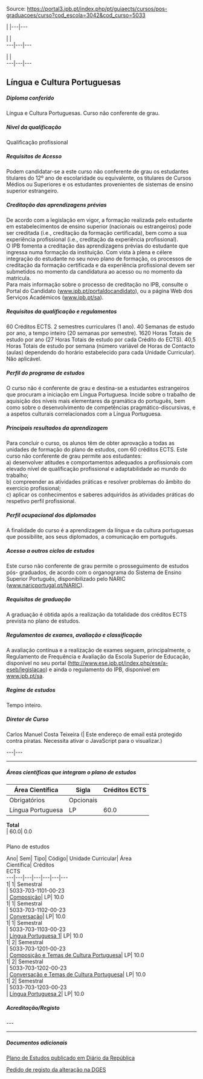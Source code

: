 Source: https://portal3.ipb.pt/index.php/pt/guiaects/cursos/pos-graduacoes/curso?cod_escola=3042&cod_curso=5033

| |---|---  
  
| |   
---|---|---  
  
| |   
---|---|---  
  
  

## Língua e Cultura Portuguesas

  

##### Diploma conferido

Língua e Cultura Portuguesas. Curso não conferente de grau.  
  

##### Nível da qualificação

Qualificação profissional  
  

##### Requisitos de Acesso

Podem candidatar-se a este curso não conferente de grau os estudantes
titulares do 12º ano de escolaridade ou equivalente, os titulares de Cursos
Médios ou Superiores e os estudantes provenientes de sistemas de ensino
superior estrangeiro.  
  

##### Creditação das aprendizagens prévias

De acordo com a legislação em vigor, a formação realizada pelo estudante em
estabelecimentos de ensino superior (nacionais ou estrangeiros) pode ser
creditada (i.e., creditação da formação certificada), bem como a sua
experiência profissional (i.e., creditação da experiência profissional).  
O IPB fomenta a creditação das aprendizagens prévias do estudante que ingressa
numa formação da instituição. Com vista à plena e célere integração do
estudante no seu novo plano de formação, os processos de creditação da
formação certificada e da experiência profissional devem ser submetidos no
momento da candidatura ao acesso ou no momento da matrícula.  
Para mais informação sobre o processo de creditação no IPB, consulte o Portal
do Candidato (www.ipb.pt/portaldocandidato), ou a página Web dos Serviços
Académicos (www.ipb.pt/sa).  
  

##### Requisitos da qualificação e regulamentos

60 Créditos ECTS. 2 semestres curriculares (1 ano). 40 Semanas de estudo por
ano, a tempo inteiro (20 semanas por semestre). 1620 Horas Totais de estudo
por ano (27 Horas Totais de estudo por cada Crédito do ECTS). 40,5 Horas
Totais de estudo por semana (número variável de Horas de Contacto (aulas)
dependendo do horário estabelecido para cada Unidade Curricular).  
Não aplicável.  
  

##### Perfil do programa de estudos

O curso não é conferente de grau e destina-se a estudantes estrangeiros que
procuram a iniciação em Língua Portuguesa. Incide sobre o trabalho de
aquisição dos níveis mais elementares da gramática do português, bem como
sobre o desenvolvimento de competências pragmático-discursivas, e a aspetos
culturais correlacionados com a Língua Portuguesa.  
  
  

##### Principais resultados da aprendizagem

Para concluir o curso, os alunos têm de obter aprovação a todas as unidades de
formação do plano de estudos, com 60 créditos ECTS. Este curso não conferente
de grau permite aos estudantes:  
a) desenvolver atitudes e comportamentos adequados a profissionais com elevado
nível de qualificação profissional e adaptabilidade ao mundo do trabalho;  
b) compreender as atividades práticas e resolver problemas do âmbito do
exercício profissional;  
c) aplicar os conhecimentos e saberes adquiridos às atividades práticas do
respetivo perfil profissional.  
  

##### Perfil ocupacional dos diplomados

A finalidade do curso é a aprendizagem da língua e da cultura portuguesas que
possibilite, aos seus diplomados, a comunicação em português.  
  

##### Acesso a outros ciclos de estudos

Este curso não conferente de grau permite o prosseguimento de estudos pós-
graduados, de acordo com o organograma do Sistema de Ensino Superior
Português, disponibilizado pelo NARIC (www.naricportugal.pt/NARIC).  
  

##### Requisitos de graduação

A graduação é obtida após a realização da totalidade dos créditos ECTS
prevista no plano de estudos.  
  

##### Regulamentos de exames, avaliação e classificação

A avaliação contínua e a realização de exames seguem, principalmente, o
Regulamento de Frequência e Avaliação da Escola Superior de Educação,
disponível no seu portal
(http://www.ese.ipb.pt/index.php/ese/a-eseb/legislacao) e ainda o regulamento
do IPB, disponível em www.ipb.pt/sa.  
  

##### Regime de estudos

Tempo inteiro.  
  

##### Diretor de Curso

Carlos Manuel Costa Teixeira (| Este endereço de email está protegido contra
piratas. Necessita ativar o JavaScript para o visualizar.)  
  
---|---  
  
* * *

  

##### Áreas científicas que integram o plano de estudos

Área Científica| Sigla| Créditos ECTS  
---|---|---  
Obrigatórios| Opcionais  
Língua Portuguesa| LP| 60.0| 0.0  
**Total**  
| 60.0| 0.0  
  
#####  
Plano de estudos

Ano| Sem| Tipo| Código| Unidade Curricular| Área  
Científica| Créditos  
ECTS  
---|---|---|---|---|---|---  
1| 1|  Semestral  
|  5033-703-1101-00-23  
|
[Composição](https://guiaects.ipb.pt/GuiaEcts/PdfService?cod_escola=3042&cod_curso=5033&n_plano=703&n_disciplina=1101&n_opcao=0&ano_lect=2023&locale=1
"Composição")| LP| 10.0  
1| 1|  Semestral  
|  5033-703-1102-00-23  
|
[Conversação](https://guiaects.ipb.pt/GuiaEcts/PdfService?cod_escola=3042&cod_curso=5033&n_plano=703&n_disciplina=1102&n_opcao=0&ano_lect=2023&locale=1
"Conversação")| LP| 10.0  
1| 1|  Semestral  
|  5033-703-1103-00-23  
| [Língua Portuguesa
1](https://guiaects.ipb.pt/GuiaEcts/PdfService?cod_escola=3042&cod_curso=5033&n_plano=703&n_disciplina=1103&n_opcao=0&ano_lect=2023&locale=1
"Língua Portuguesa 1")| LP| 10.0  
1| 2|  Semestral  
|  5033-703-1201-00-23  
| [Composição e Temas de Cultura
Portuguesa](https://guiaects.ipb.pt/GuiaEcts/PdfService?cod_escola=3042&cod_curso=5033&n_plano=703&n_disciplina=1201&n_opcao=0&ano_lect=2023&locale=1
"Composição e Temas de Cultura Portuguesa")| LP| 10.0  
1| 2|  Semestral  
|  5033-703-1202-00-23  
| [Conversação e Temas de Cultura
Portuguesa](https://guiaects.ipb.pt/GuiaEcts/PdfService?cod_escola=3042&cod_curso=5033&n_plano=703&n_disciplina=1202&n_opcao=0&ano_lect=2023&locale=1
"Conversação e Temas de Cultura Portuguesa")| LP| 10.0  
1| 2|  Semestral  
|  5033-703-1203-00-23  
| [Língua Portuguesa
2](https://guiaects.ipb.pt/GuiaEcts/PdfService?cod_escola=3042&cod_curso=5033&n_plano=703&n_disciplina=1203&n_opcao=0&ano_lect=2023&locale=1
"Língua Portuguesa 2")| LP| 10.0  
  

##### Acreditação/Registo

\---  

* * *

##### Documentos adicionais

[Plano de Estudos publicado em Diário da
República](https://guiaects.ipb.pt/GuiaEcts/PdfCursoDownloadServlet?documentoId=697)  

[Pedido de registo da alteração na
DGES](https://guiaects.ipb.pt/GuiaEcts/PdfCursoDownloadServlet?documentoId=1598)  

  
  
  
